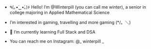 - ٩(｡•́‿•̀｡)۶ Hello! I’m @Winterpill (you can call me winter), a senior in college majoring in Applied Mathematical Science
- I’m interested in gaming, travelling and more gaming (*/。＼)
- 🌱 I’m currently learning Full Stack and DSA

- You can reach me on Instagram: @_ winterpill _ 
  


<!---
Winterpill/Winterpill is a ✨ special ✨ repository because its `README.md` (this file) appears on your GitHub profile.
You can click the Preview link to take a look at your changes.
--->
